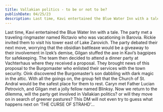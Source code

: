 ```yaml
---
title: Vallakian politics - to be or not to be?
publishDate: 04/25/23
description: Last time, Kavi entertained the Blue Water Inn with a tale. The party met a traveling ringmaster named Rictavio who was vacationing in Barovia...
---
```


Last time, Kavi entertained the Blue Water Inn with a tale. The party met a traveling ringmaster named Rictavio who was vacationing in Barovia. Rickie invited them to visit his tower east of Lake Zarovich. The party debated their next move, worrying that the obsidian battleaxe would be a giveaway to their involvement in Izek’s demise, Gilgan stuffed the axe in Kavi’s bagpipes for safekeeping. The team then decided to attend a dinner party at Vachterhaus where they received a proposal. They brought news of this proposal to the Burgomaster who enlisted their services with the town security. Oink discovered the Burgomaster’s son dabbling with dark magic in the attic. With all the goings on, the group felt that the Church of St. Andral would be the safest place for them to rest. Caryn met Father Lucian Petrovich, and Gilgan met a jolly fellow named Blinksy. Now we return to the dilemma, will the party get involved in Vallakian politics? or will they move on in search of greener pastures? This DM will not even try to guess what happens next on ‘THE CURSE OF STRAHD’...
